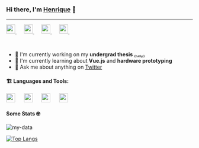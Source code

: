 ### Hi there, I'm [Henrique](https://thehenry.dev) 👋
---

<a href="https://www.linkedin.com/in/henry-ns/">
  <img height="24" src="https://raw.githubusercontent.com/henry-ns/henry-ns/master/assets/social/linkedin.svg" />
</a>&nbsp;&nbsp;&nbsp;&nbsp;
<a href="https://www.instagram.com/_henry_ns/">
  <img height="24" src="https://raw.githubusercontent.com/henry-ns/henry-ns/master/assets/social/instagram.svg" />
</a>&nbsp;&nbsp;&nbsp;&nbsp;
<a href="https://twitter.com/_henry_ns/">
  <img height="24" src="https://raw.githubusercontent.com/henry-ns/henry-ns/master/assets/social/twitter.svg" />
</a>&nbsp;&nbsp;&nbsp;&nbsp;
<a href="mailto:hey@thehenry.dev">
  <img height="24" src="https://raw.githubusercontent.com/henry-ns/henry-ns/master/assets/social/mail.svg" />
</a>&nbsp;&nbsp;&nbsp;&nbsp;

&nbsp;

- 🔭 I'm currently working on my **undergrad thesis** ₍ₕₑₗₚ₎
- 🌱 I'm currently learning about **Vue.js** and **hardware prototyping**
- 💬 Ask me about anything on [Twitter](https://twitter.com/_henry_ns)

#### :building_construction: Languages and Tools:
<img height="24" src="https://raw.githubusercontent.com/henry-ns/henry-ns/master/assets/techs/typescript.svg" />&nbsp;&nbsp;&nbsp;&nbsp;&nbsp;
<img height="24" src="https://raw.githubusercontent.com/henry-ns/henry-ns/master/assets/techs/javascript.svg" />&nbsp;&nbsp;&nbsp;&nbsp;&nbsp;
<img height="24" src="https://raw.githubusercontent.com/henry-ns/henry-ns/master/assets/techs/nodejs.svg" />&nbsp;&nbsp;&nbsp;&nbsp;&nbsp;
<img height="24" src="https://raw.githubusercontent.com/henry-ns/henry-ns/master/assets/techs/react.svg" />

#### Some Stats 🤓
![my-data](https://github-readme-stats.vercel.app/api?username=henry-ns&show_icons=true&title_color=634D90&icon_color=634D90&text_color=4F5159&bg_color=F3F3F3)

[![Top Langs](https://github-readme-stats.vercel.app/api/top-langs/?username=henry-ns&layout=compact&hide=jupyter%20notebook&title_color=634D90&icon_color=634D90&text_color=4F5159&bg_color=F3F3F3)](https://github.com/anuraghazra/github-readme-stats)
